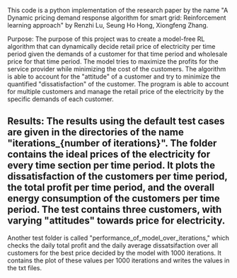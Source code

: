 This code is a python implementation of the research paper by the name "A Dynamic pricing demand response algorithm for smart grid:
Reinforcement learning approach" by Renzhi Lu, Seung Ho Hong, Xiongfeng Zhang. 

Purpose: 
The purpose of this project was to create a model-free RL algorithm that can dynamically decide retail price of electricity per time period 
given the demands of a customer for that time period and wholesale price for that time period. 
The model tries to maximize the profits for the service provider while minimizing the cost of the customers. The algorithm is able to account 
for the "attitude" of a customer and try to minimize the quantified "dissatisfaction" of the customer. The program is able to account for 
multiple customers and manage the retail price of the electricity by the specific demands of each customer. 

Results: 
The results using the default test cases are given in the directories of the name "iterations_{number of iterations}". The folder contains the ideal 
prices of the electricity for every time section per time period. It plots the dissatisfaction of the customers per time period, the total profit per time period, 
and the overall energy consumption of the customers per time period. 
The test contains three customers, with varying "attitudes" towards price for electricity. 
------------------------------------------------------------------------------------------------------------------------------------------------------
Another test folder is called "performance_of_model_over_iterations," which checks the daily total profit and the daily average dissatsifaction over all 
customers for the best price decided by the model with 1000 iterations. It contains the plot of these values per 1000 iterations and writes the values 
in the txt files. 
